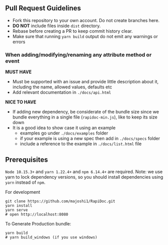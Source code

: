 ## Pull Request Guidelines

- Fork this repository to your own account. Do not create branches here.
- **DO NOT** include files inside `dist` directory.
- Rebase before creating a PR to keep commit history clear.
- Make sure that running `yarn build` output do not emit any warnings or errors

### When adding/modifying/renaming any attribute method or event 
  **MUST HAVE**
  - Must be supported with an issue and provide little description about it, including the name, allowed values, defaults etc
  - Add relevant documentation in `./docs/api.html`
  
  **NICE TO HAVE**
  - If adding new dependency, be considerate of the bundle size since we bundle everything in a single file (`rapidoc-min.js`), like to keep its size down
  - It is a good idea to show case it using an example  
    - examples go under `./docs/examples` folder
    - if your example is using a new spec then add in `./docs/specs` folder
    - include a reference to the example  in `./docs/list.html` file

## Prerequisites
`Node 10.15.3+` and `yarn 1.22.4+` and `npm 6.14.4+` are required. Note: we use yarn to lock dependency versions, so you should install dependencies using `yarn` instead of `npm`.

For development 
```shell
git clone https://github.com/majoshi1/RapiDoc.git
yarn install
yarn serve
# open http://localhost:8080
```

To Generate Production bundle:
```shell
yarn build
# yarn build_windows (if you use windows)
```
